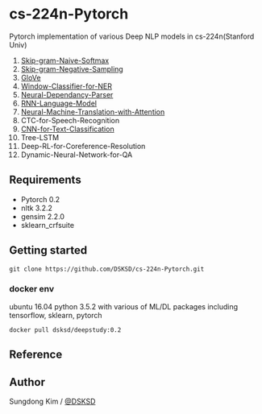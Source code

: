 # cs-224n-Pytorch

Pytorch implementation of various Deep NLP models in cs-224n(Stanford Univ)


01. <a href="https://github.com/DSKSD/cs-224n-Pytorch/blob/master/01.Skip-gram-Naive-Softmax.ipynb">Skip-gram-Naive-Softmax</a>
02. <a href="https://github.com/DSKSD/cs-224n-Pytorch/blob/master/02.Skip-gram-Negative-Sampling.ipynb">Skip-gram-Negative-Sampling</a>
03. <a href="https://github.com/DSKSD/cs-224n-Pytorch/blob/master/03.GloVe.ipynb">GloVe</a>
04. <a href="https://github.com/DSKSD/cs-224n-Pytorch/blob/master/04.Window-Classifier-for-NER.ipynb">Window-Classifier-for-NER</a>
05. <a href="https://github.com/DSKSD/cs-224n-Pytorch/blob/master/05.Neural-Dependancy-Parser.ipynb">Neural-Dependancy-Parser</a>
06. <a href="https://github.com/DSKSD/cs-224n-Pytorch/blob/master/06.RNN-Language-Model.ipynb">RNN-Language-Model</a>
07. <a href="https://github.com/DSKSD/cs-224n-Pytorch/blob/master/07.Neural-Machine-Translation-with-Attention.ipynb">Neural-Machine-Translation-with-Attention</a>
08. CTC-for-Speech-Recognition
09. <a href="https://github.com/DSKSD/cs-224n-Pytorch/blob/master/09.CNN-for-Text-Classification.ipynb">CNN-for-Text-Classification</a>
10. Tree-LSTM
11. Deep-RL-for-Coreference-Resolution
12. Dynamic-Neural-Network-for-QA


## Requirements

- Pytorch 0.2
- nltk 3.2.2
- gensim 2.2.0
- sklearn_crfsuite

## Getting started

`git clone https://github.com/DSKSD/cs-224n-Pytorch.git`

### docker env
ubuntu 16.04 python 3.5.2 with various of ML/DL packages including tensorflow, sklearn, pytorch

`docker pull dsksd/deepstudy:0.2`


## Reference


## Author

Sungdong Kim / <a href="https://github.com/DSKSD">@DSKSD</a>